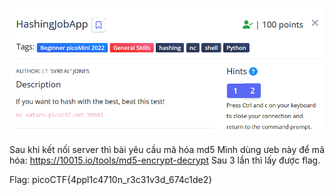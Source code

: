 ![Alt text](image.png)


Sau khi kết nối server thì bài yêu cầu mã hóa md5
Mình dùng ưeb này để mã hóa: https://10015.io/tools/md5-encrypt-decrypt
Sau 3 lần thì lấy được flag.


Flag: picoCTF{4ppl1c4710n_r3c31v3d_674c1de2}